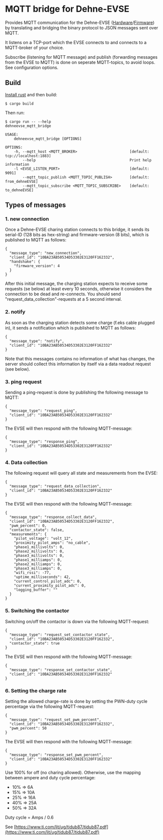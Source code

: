 # MQTT bridge for Dehne-EVSE
Provides MQTT communication for the Dehne-EVSE ([Hardware](https://github.com/sebdehne/DehneEVSE-Hardware)/[Firmware](https://github.com/sebdehne/DehneEVSE-Firmware)) by translating and bridging the binary protocol 
to JSON messages sent over MQTT. 

It listens on a TCP-port which the EVSE connects to and connects to a MQTT-broker of your choice.

Subscribe (listening for MQTT message) and publish (forwarding messages from the EVSE to MQTT) is done on seperate MQTT-topics, 
to avoid loops. See configuration options.

## Build
[Install rust](https://www.rust-lang.org/tools/install) and then build:

    $ cargo build

Then run:

    $ cargo run -- --help
    dehneevse_mqtt_bridge 

    USAGE:
        dehneevse_mqtt_bridge [OPTIONS]

    OPTIONS:
        -h, --mqtt_host <MQTT_BROKER>                        [default: tcp://localhost:1883]
            --help                                           Print help information
        -l <EVSE_LISTEN_PORT>                                [default: 9091]
            --mqtt_topic_publish <MQTT_TOPIC_PUBLISH>        [default: from_dehneEVSE]
            --mqtt_topic_subscribe <MQTT_TOPIC_SUBSCRIBE>    [default: to_dehneEVSE]


## Types of messages

### 1. new connection
Once a Dehne-EVSE charing station connects to this bridge, it sends its serial-ID (128 bits as hex-string) 
and firmware-version (8 bits), which is published to MQTT as follows:

    {
      "message_type": "new_connection",
      "client_id": "10BA23AB50534D53302E3120FF162332",
      "handshake": {
        "firmware_version": 4
      }
    }

After this initial message, the charging station expects to receive some requests (se below) at least every 10 seconds,
otherwise it considers the connection to be dead and re-connects. You should send "request_data_collection"-requests
at a 5 second interval.

### 2. notify
As soon as the charging station detects some charge (f.eks cable plugged in), it sends a notification which
is published to MQTT as follows:

    {
      "message_type": "notify",
      "client_id": "10BA23AB50534D53302E3120FF162332"
    }

Note that this messages contains no information of what has changes, the server should collect this information 
by itself via a data readout request (see below).

### 3. ping request
Sending a ping-request is done by publishing the following message to MQTT:

    {
      "message_type": "request_ping",
      "client_id": "10BA23AB50534D53302E3120FF162332"
    }

The EVSE will then respond with the following MQTT-message:

    {
      "message_type": "response_ping",
      "client_id": "10BA23AB50534D53302E3120FF162332"
    }

### 4. Data collection
The following request will query all state and measurements from the EVSE:

    {
      "message_type": "request_data_collection",
      "client_id": "10BA23AB50534D53302E3120FF162332"
    }

The EVSE will then respond with the following MQTT-message:

    {
      "message_type": "response_collect_data",
      "client_id": "10BA23AB50534D53302E3120FF162332",
      "pwm_percent": 0,
      "contactor_state": false,
      "measurements": {
        "pilot_voltage": "volt_12",
        "proximity_pilot_amps": "no_cable",
        "phase1_millivolts": 0,
        "phase2_millivolts": 0,
        "phase3_millivolts": 0,
        "phase1_milliamps": 0,
        "phase2_milliamps": 0,
        "phase3_milliamps": 0,
        "wifi_rssi": -77,
        "uptime_milliseconds": 42,
        "current_control_pilot_adc": 0,
        "current_proximity_pilot_adc": 0,
        "logging_buffer": ""
      }
    }

### 5. Switching the contactor
Switching on/off the contactor is down via the following MQTT-request:

    {
      "message_type": "request_set_contactor_state",
      "client_id": "10BA23AB50534D53302E3120FF162332",
      "contactor_state": true
    }

The EVSE will then respond with the following MQTT-message:

    {
      "message_type": "response_set_contactor_state",
      "client_id": "10BA23AB50534D53302E3120FF162332"
    }

### 6. Setting the charge rate
Setting the allowed charge-rate is done by setting the PWN-duty cycle percentage via the following MQTT-request:

    {
      "message_type": "request_set_pwm_percent",
      "client_id": "10BA23AB50534D53302E3120FF162332",
      "pwm_percent": 50
    }

The EVSE will then respond with the following MQTT-message:

    {
      "message_type": "response_set_pwm_percent",
      "client_id": "10BA23AB50534D53302E3120FF162332"
    }

Use 100% for off (no charing allowed). Otherwise, use the mapping between ampere and duty cycle percentage:

- 10% =>  6A
- 15% => 10A
- 25% => 16A
- 40% => 25A
- 50% => 32A

Duty cycle = Amps / 0.6

See [https://www.ti.com/lit/ug/tidub87/tidub87.pdf](https://www.ti.com/lit/ug/tidub87/tidub87.pdf)


